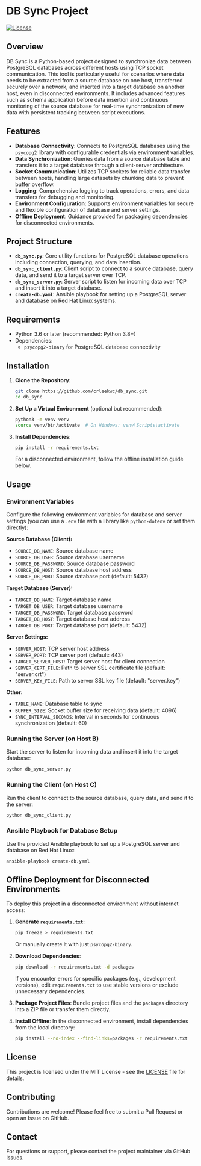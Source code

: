 # DB Sync Project

[![License](https://img.shields.io/badge/license-MIT-blue.svg)](LICENSE)

## Overview

DB Sync is a Python-based project designed to synchronize data between PostgreSQL databases across different hosts using TCP socket communication. This tool is particularly useful for scenarios where data needs to be extracted from a source database on one host, transferred securely over a network, and inserted into a target database on another host, even in disconnected environments. It includes advanced features such as schema application before data insertion and continuous monitoring of the source database for real-time synchronization of new data with persistent tracking between script executions.

## Features

- **Database Connectivity**: Connects to PostgreSQL databases using the `psycopg2` library with configurable credentials via environment variables.
- **Data Synchronization**: Queries data from a source database table and transfers it to a target database through a client-server architecture.
- **Socket Communication**: Utilizes TCP sockets for reliable data transfer between hosts, handling large datasets by chunking data to prevent buffer overflow.
- **Logging**: Comprehensive logging to track operations, errors, and data transfers for debugging and monitoring.
- **Environment Configuration**: Supports environment variables for secure and flexible configuration of database and server settings.
- **Offline Deployment**: Guidance provided for packaging dependencies for disconnected environments.

## Project Structure

- **`db_sync.py`**: Core utility functions for PostgreSQL database operations including connection, querying, and data insertion.
- **`db_sync_client.py`**: Client script to connect to a source database, query data, and send it to a target server over TCP.
- **`db_sync_server.py`**: Server script to listen for incoming data over TCP and insert it into a target database.
- **`create-db.yaml`**: Ansible playbook for setting up a PostgreSQL server and database on Red Hat Linux systems.

## Requirements

- Python 3.6 or later (recommended: Python 3.8+)
- Dependencies:
  - `psycopg2-binary` for PostgreSQL database connectivity

## Installation

1. **Clone the Repository**:
   ```bash
   git clone https://github.com/crleekwc/db_sync.git
   cd db_sync
   ```

2. **Set Up a Virtual Environment** (optional but recommended):
   ```bash
   python3 -m venv venv
   source venv/bin/activate  # On Windows: venv\Scripts\activate
   ```

3. **Install Dependencies**:
   ```bash
   pip install -r requirements.txt
   ```

   For a disconnected environment, follow the offline installation guide below.

## Usage

### Environment Variables

Configure the following environment variables for database and server settings (you can use a `.env` file with a library like `python-dotenv` or set them directly):

**Source Database (Client):**
- `SOURCE_DB_NAME`: Source database name
- `SOURCE_DB_USER`: Source database username
- `SOURCE_DB_PASSWORD`: Source database password
- `SOURCE_DB_HOST`: Source database host address
- `SOURCE_DB_PORT`: Source database port (default: 5432)

**Target Database (Server):**
- `TARGET_DB_NAME`: Target database name
- `TARGET_DB_USER`: Target database username
- `TARGET_DB_PASSWORD`: Target database password
- `TARGET_DB_HOST`: Target database host address
- `TARGET_DB_PORT`: Target database port (default: 5432)

**Server Settings:**
- `SERVER_HOST`: TCP server host address
- `SERVER_PORT`: TCP server port (default: 443)
- `TARGET_SERVER_HOST`: Target server host for client connection
- `SERVER_CERT_FILE`: Path to server SSL certificate file (default: "server.crt")
- `SERVER_KEY_FILE`: Path to server SSL key file (default: "server.key")

**Other:**
- `TABLE_NAME`: Database table to sync
- `BUFFER_SIZE`: Socket buffer size for receiving data (default: 4096)
- `SYNC_INTERVAL_SECONDS`: Interval in seconds for continuous synchronization (default: 60)

### Running the Server (on Host B)

Start the server to listen for incoming data and insert it into the target database:

```bash
python db_sync_server.py
```

### Running the Client (on Host C)

Run the client to connect to the source database, query data, and send it to the server:

```bash
python db_sync_client.py
```

### Ansible Playbook for Database Setup

Use the provided Ansible playbook to set up a PostgreSQL server and database on Red Hat Linux:

```bash
ansible-playbook create-db.yaml
```

## Offline Deployment for Disconnected Environments

To deploy this project in a disconnected environment without internet access:

1. **Generate `requirements.txt`**:
   ```bash
   pip freeze > requirements.txt
   ```
   Or manually create it with just `psycopg2-binary`.

2. **Download Dependencies**:
   ```bash
   pip download -r requirements.txt -d packages
   ```
   If you encounter errors for specific packages (e.g., development versions), edit `requirements.txt` to use stable versions or exclude unnecessary dependencies.

3. **Package Project Files**:
   Bundle project files and the `packages` directory into a ZIP file or transfer them directly.

4. **Install Offline**:
   In the disconnected environment, install dependencies from the local directory:
   ```bash
   pip install --no-index --find-links=packages -r requirements.txt
   ```

## License

This project is licensed under the MIT License - see the [LICENSE](LICENSE) file for details.

## Contributing

Contributions are welcome! Please feel free to submit a Pull Request or open an Issue on GitHub.

## Contact

For questions or support, please contact the project maintainer via GitHub Issues.

